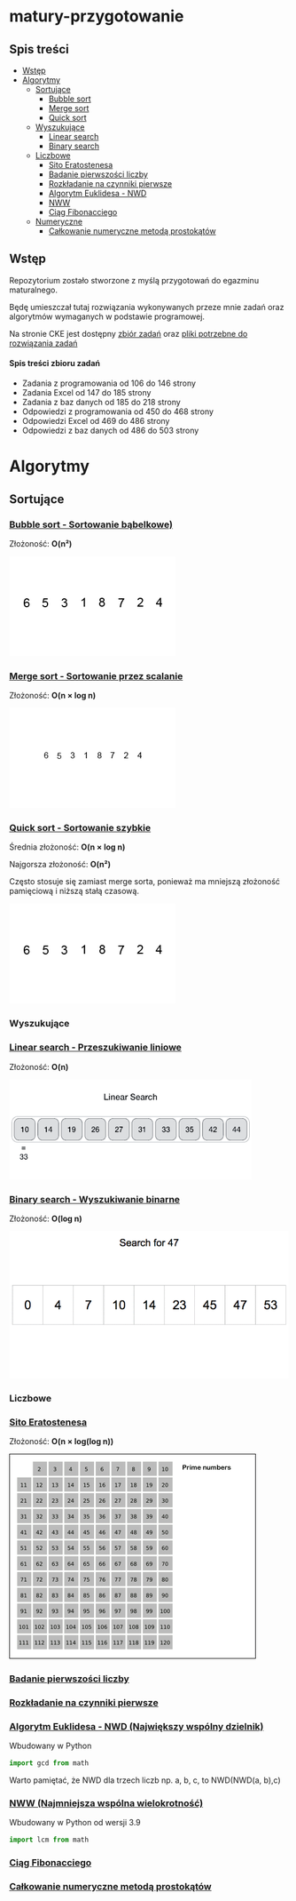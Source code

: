 # matury-przygotowanie

## Spis treści
- [Wstęp](#wstęp)
- [Algorytmy](#algorytmy)
    - [Sortujące](#sortujące)
        - [Bubble sort](#bubble-sort---sortowanie-bąbelkowe)
        - [Merge sort](#merge-sort---sortowanie-przez-scalanie)
        - [Quick sort](#quick-sort---sortowanie-szybkie)
    - [Wyszukujące](#wyszukujące)
        - [Linear search](#linear-search---przeszukiwanie-liniowe)
        - [Binary search](#binary-search---wyszukiwanie-binarne)
    - [Liczbowe](#liczbowe)
        - [Sito Eratostenesa](#sito-eratostenesa)
        - [Badanie pierwszości liczby](#badanie-pierwszości-liczby)
        - [Rozkładanie na czynniki pierwsze](#rozkładanie-na-czynniki-pierwsze)
        - [Algorytm Euklidesa - NWD](#algorytm-euklidesa---nwd-największy-wspólny-dzielnik)
        - [NWW](#nww-najmniejsza-wspólna-wielokrotność)
        - [Ciąg Fibonacciego](#ciąg-fibonacciego)
    - [Numeryczne](#numeryczne)
        - [Całkowanie numeryczne metodą prostokątów](#calkowanie-numeryczne-metoda-prostokatow)

## Wstęp
Repozytorium zostało stworzone z myślą przygotowań do  egazminu maturalnego. 

Będę umieszczał tutaj rozwiązania wykonywanych przeze mnie zadań oraz algorytmów wymaganych w podstawie programowej.

Na stronie CKE jest dostępny [zbiór zadań](https://www.cke.gov.pl/images/_EGZAMIN_MATURALNY_OD_2015/Materialy/Zbiory_zadan/Matura_Zbi%C3%B3r_zada%C5%84_Informatyka.pdf) oraz [pliki potrzebne do rozwiązania zadań](https://www.cke.gov.pl/images/_EGZAMIN_MATURALNY_OD_2015/Materialy/Zbiory_zadan/inf-pr-dane.zip)

#### Spis treści zbioru zadań
- Zadania z programowania od 106 do 146 strony 
- Zadania Excel od 147 do 185 strony
- Zadania z baz danych od 185 do 218 strony
- Odpowiedzi z programowania od 450 do 468 strony 
- Odpowiedzi Excel od 469 do 486 strony 
- Odpowiedzi z baz danych od 486 do 503 strony 

# Algorytmy
## Sortujące
### [Bubble sort - Sortowanie bąbelkowe)](./algorytmy/bubblesort.py)

Złożoność: **O(n²)**

![bubblesort](./docs/bubblesort.gif)
### [Merge sort - Sortowanie przez scalanie](./algorytmy/mergesort.py)

Złożoność: **O(n × log n)**

![mergesort](./docs/mergesort.gif)

### [Quick sort - Sortowanie szybkie](./algorytmy/quicksort.py)

Średnia złożoność: **O(n × log n)**

Najgorsza złożoność: **O(n²)**

Często stosuje się zamiast merge sorta, ponieważ ma mniejszą złożoność pamięciową i niższą stałą czasową.

![quicksort](./docs/quicksort.gif)

### Wyszukujące
### [Linear search - Przeszukiwanie liniowe](./algorytmy/linearsearch.py)

Złożoność: **O(n)**

![linear](./docs/linearsearch.gif)

### [Binary search - Wyszukiwanie binarne](./algorytmy/binarysearch.py)

Złożoność: **O(log n)**

![binary](./docs/binarysearch.gif)

### Liczbowe
### [Sito Eratostenesa](./algorytmy/eratostenes.py)

Złożoność: **O(n × log(log n))**

![eratostenes](./docs/eratosthenes.gif)

### [Badanie pierwszości liczby](./algorytmy/isprime.py)

### [Rozkładanie na czynniki pierwsze](./algorytmy/primefactors.py)

### [Algorytm Euklidesa - NWD (Największy wspólny dzielnik)](./algorytmy/euclidean.py)

Wbudowany w Python
```python
import gcd from math
```

Warto pamiętać, że NWD dla trzech liczb np. a, b, c, to NWD(NWD(a, b),c) 

### [NWW (Najmniejsza wspólna wielokrotność)](./algorytmy/nww.py)

Wbudowany w Python od wersji 3.9
```python
import lcm from math
```

### [Ciąg Fibonacciego](./algorytmy/fibonacci.py)

### [Całkowanie numeryczne metodą prostokątów](./algorytmy/calki.py)
